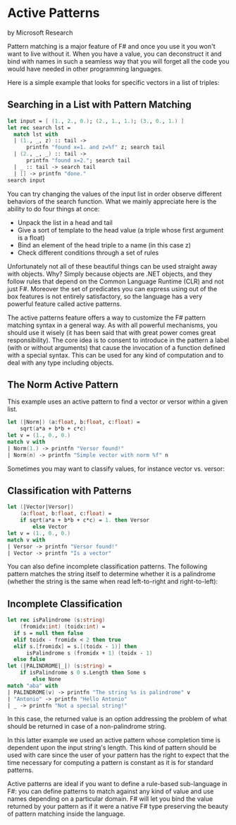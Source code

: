 # Active Patterns
by Microsoft Research

Pattern matching is a major feature of F# and once you use it you won't want to live without it. When you have a value, you can deconstruct it and bind with names in such a seamless way that you will forget all the code you would have needed in other programming languages.

Here is a simple example that looks for specific vectors in a list of triples:

## Searching in a List with Pattern Matching

```fsharp
let input = [ (1., 2., 0.); (2., 1., 1.); (3., 0., 1.) ]
let rec search lst =
  match lst with
  | (1., _, z) :: tail -> 
      printfn "found x=1. and z=%f" z; search tail
  | (2., _, _) :: tail -> 
      printfn "found x=2."; search tail
  | _ :: tail -> search tail
  | [] -> printfn "done."
search input
```

You can try changing the values of the input list in order observe different behaviors of the search function. What we mainly appreciate here is the ability to do four things at once:
* Unpack the list in a head and tail
* Give a sort of template to the head value (a triple whose first argument is a float)
* Bind an element of the head triple to a name (in this case z)
* Check different conditions through a set of rules

Unfortunately not all of these beautiful things can be used straight away with objects. Why? Simply because objects are .NET objects, and they follow rules that depend on the Common Language Runtime (CLR) and not just F#. Moreover the set of predicates you can express using out of the box features is not entirely satisfactory, so the language has a very powerful feature called active patterns.

The active patterns feature offers a way to customize the F# pattern matching syntax in a general way. As with all powerful mechanisms, you should use it wisely (it has been said that with great power comes great responsibility). The core idea is to consent to introduce in the pattern a label (with or without arguments) that cause the invocation of a function defined with a special syntax. This can be used for any kind of computation and to deal with any type including objects.

## The Norm Active Pattern

This example uses an active pattern to find a vector or versor within a given list.
```fsharp
let (|Norm|) (a:float, b:float, c:float) = 
    sqrt(a*a + b*b + c*c)
let v = (1., 0., 0.)
match v with
| Norm(1.) -> printfn "Versor found!"
| Norm(n) -> printfn "Simple vector with norm %f" n
```

Sometimes you may want to classify values, for instance vector vs. versor:

## Classification with Patterns

```fsharp
let (|Vector|Versor|) 
    (a:float, b:float, c:float) = 
    if sqrt(a*a + b*b + c*c) = 1. then Versor 
        else Vector
let v = (1., 0., 0.)
match v with
| Versor -> printfn "Versor found!"
| Vector -> printfn "Is a vector"
```

You can also define incomplete classification patterns. The following pattern matches the string itself to determine whether it is a palindrome (whether the string is the same when read left-to-right and right-to-left):

## Incomplete Classification

```fsharp
let rec isPalindrome (s:string) 
    (fromidx:int) (toidx:int) =
  if s = null then false
  elif toidx - fromidx < 2 then true
  elif s.[fromidx] = s.[(toidx - 1)] then 
      isPalindrome s (fromidx + 1) (toidx - 1)
  else false
let (|PALINDROME|_|) (s:string) = 
    if isPalindrome s 0 s.Length then Some s 
        else None
match "aba" with
| PALINDROME(v) -> printfn "The string %s is palindrome" v
| "Antonio" -> printfn "Hello Antonio"
| _ -> printfn "Not a special string!"
```

In this case, the returned value is an option addressing the problem of what should be returned in case of a non-palindrome string.

In this latter example we used an active pattern whose completion time is dependent upon the input string's length. This kind of pattern should be used with care since the user of your pattern has the right to expect that the time necessary for computing a pattern is constant as it is for standard patterns.

Active patterns are ideal if you want to define a rule-based sub-language in F#: you can define patterns to match against any kind of value and use names depending on a particular domain. F# will let you bind the value returned by your pattern as if it were a native F# type preserving the beauty of pattern matching inside the language.
